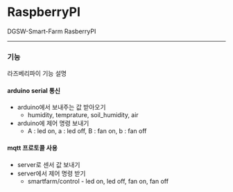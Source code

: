 # RaspberryPI

DGSW-Smart-Farm RasberryPI
*************
### 기능
라즈베리파이 기능 설명
#### arduino serial 통신
  * arduino에서 보내주는 값 받아오기
    * humidity, temprature, soil_humidity, air
  * arduino에 제어 명령 보내기
    * A : led on, a : led off, B : fan on, b : fan off

#### mqtt 프로토콜 사용
  * server로 센서 값 보내기
  * server에서 제어 명령 받기
    * smartfarm/control - led on, led off, fan on, fan off
